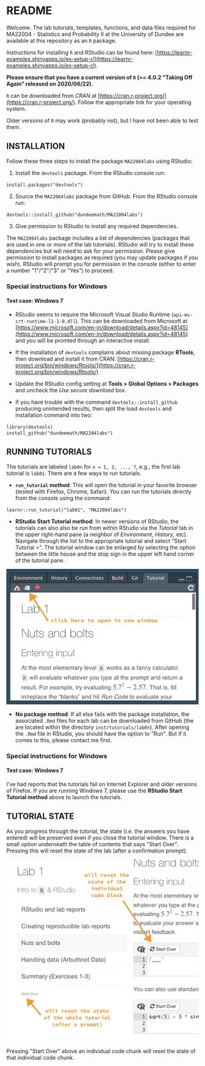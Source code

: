 # README

Welcome. The lab tutorials, templates, functions, and data files required for MA22004 - Statistics and Probability II at the University of Dundee are available at this repository as an `R` package. 

Instructions for installing `R` and RStudio can be found here:
[https://learnr-examples.shinyapps.io/ex-setup-r/](https://learnr-examples.shinyapps.io/ex-setup-r/).

**Please ensure that you have a current version of `R` (>= 4.0.2 "Taking Off Again" released on 2020/06/22).** 

`R` can be downloaded from *CRAN* at [https://cran.r-project.org/](https://cran.r-project.org/). 
Follow the appropriate link for your operating system. 

Older versions of `R` may work (probably not), but I have not been able to test them. 

## INSTALLATION

Follow these three steps to install the package `MA22004labs` using RStudio: 

1.  Install the `devtools` package. From the RStudio console run:
```
install.packages("devtools")
```
2.  Source the `MA22004labs` package from GitHub. From the RStudio console run:
```
devtools::install_github("dundeemath/MA22004labs")
```
3.  Give permission to RStudio to install any required dependencies. 

The `MA22004labs` package includes a list of dependencies (packages that are used in one or more of the lab tutorials). RStudio will try to install these dependencies but will need to ask for your permission. Please give permission to install packages as required (you may update packages if you wish). RStudio will prompt you for permission in the console (either to enter a number "1"/"2"/"3" or "Yes") to proceed.

### Special instructions for Windows

#### Test case: Windows 7

- RStudio seems to require the Microsoft Visual Studio Runtime (`api-ms-crt-runtime-l1-1-0.dll`). This can be downloaded from Microsoft at [https://www.microsoft.com/en-in/download/details.aspx?id=48145](https://www.microsoft.com/en-in/download/details.aspx?id=48145) and you will be promted through an interactive install.

- If the installation of `devtools` complains about missing package **RTools**, then download and install it from CRAN: [https://cran.r-project.org/bin/windows/Rtools/](https://cran.r-project.org/bin/windows/Rtools/)
 
- Update the RStudio config setting at  **Tools > Global Options > Packages** and uncheck the *Use secure download* box.

- If you have trouble with the command `devtools::install_github` producing unintended results, then split the load `devtools` and installation command into two:
```
library(devtools)
install_github("dundeemath/MA2204labs")
```



## RUNNING TUTORIALS

The tutorials are labeled `lab0n` for `n = 1, 2, ..., 7`, e.g., the first lab tutorial is `lab01`. There are a few ways to run tutorials. 

-  **`run_tutorial` method**: This will open the tutorial in your favorite browser (tested with Firefox, Chrome, Safari). You can run the tutorials directly from the console using the command:
```
learnr::run_tutorial("lab01", "MA22004labs")
```

-  **RStudio Start Tutorial method**: In newer versions of RStudio, the tutorials can also also be run from within RStudio via the *Tutorial* tab in the upper right-hand pane (a neighbor of *Environment*, *History*, etc). Navigate through the list to the appropriate tutorial and select "Start Tutorial >". The tutorial window can be enlarged by selecting the option between the little house and the stop sign in the upper left hand corner of the tutorial pane. 

![Enlarge tutorial window by selecting the option between the little house and the stop sign in the upper left hand corner of the tutorial pane.](assets/img/enlargetutorial.png)

-  **No package method**: If all else fails with the package installation, the associated `.Rmd` files for each lab can be downloaded from GitHub (the are located within the directory `inst/tutorials/lab0n`). After opening the `.Rmd` file in RStudio, you should have the option to "Run". But if it comes to this, please contact me first. 

### Special instructions for Windows

#### Test case: Windows 7

I've had reports that the tutorials fail on Internet Explorer and older versions of Firefox. If you are running Windows 7, please use the **RStudio Start Tutorial method** above to launch the tutorials. 

## TUTORIAL STATE

As you progress through the tutorial, the state (i.e. the answers you have entered) will be preserved even if you close the tutorial window. There is a small option underneath the table of contents that says "Start Over". Pressing this will reset the state of the lab (after a confirmation prompt). 

![The tutorial state will be preserved unless you manually rest it by clicking "Start Over".](assets/img/state.png)

Pressing "Start Over" above an individual code chunk will reset the state of that individual code chunk. 
